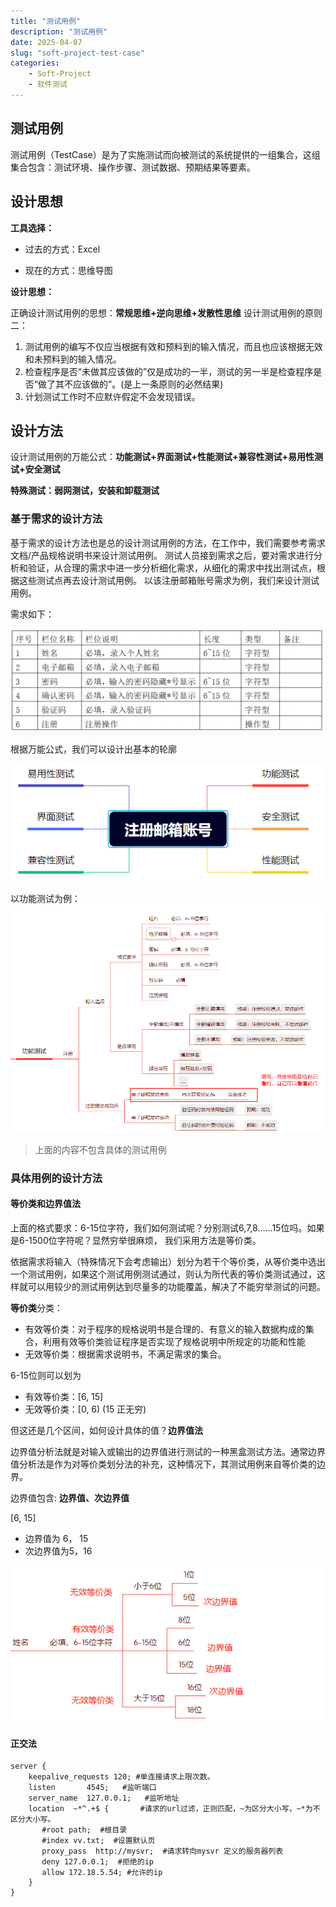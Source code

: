 ```yaml
---
title: "测试用例"
description: "测试用例"
date: 2025-04-07
slug: "soft-project-test-case"
categories:
    - Soft-Project
    - 软件测试
---
```




## 测试用例

测试用例（TestCase）是为了实施测试而向被测试的系统提供的一组集合，这组集合包含：测试环境、操作步骤、测试数据、预期结果等要素。





## 设计思想

**工具选择：**

- 过去的方式：Excel

- 现在的方式：思维导图

**设计思想：**

正确设计测试用例的思想：**常规思维+逆向思维+发散性思维**
设计测试用例的原则二：

1. 测试用例的编写不仅应当根据有效和预料到的输入情况，而且也应该根据无效和未预料到的输入情况。
2. 检查程序是否“未做其应该做的”仅是成功的一半，测试的另一半是检查程序是否“做了其不应该做的”。(是上一条原则的必然结果)
3. 计划测试工作时不应默许假定不会发现错误。



## 设计方法

设计测试用例的万能公式：**功能测试+界面测试+性能测试+兼容性测试+易用性测试+安全测试**

**特殊测试：弱网测试，安装和卸载测试**



### 基于需求的设计方法

基于需求的设计方法也是总的设计测试用例的方法，在工作中，我们需要参考需求文档/产品规格说明书来设计测试用例。
测试人员接到需求之后，要对需求进行分析和验证，从合理的需求中进一步分析细化需求，从细化的需求中找出测试点，根据这些测试点再去设计测试用例。
以该注册邮箱账号需求为例，我们来设计测试用例。

需求如下：

![image-20250408132354814](image/image-20250408132354814.png)

根据万能公式，我们可以设计出基本的轮廓

![image-20250408134329736](image/image-20250408134329736.png)

以功能测试为例：
![image-20250408134732381](image/image-20250408134732381.png)

> 上面的内容不包含具体的测试用例



### 具体用例的设计方法



#### 等价类和边界值法

上面的格式要求：6-15位字符，我们如何测试呢？分别测试6,7,8……15位吗。如果是6-1500位字符呢？显然穷举很麻烦， 我们采用方法是等价类。

依据需求将输入（特殊情况下会考虑输出）划分为若干个等价类，从等价类中选出一个测试用例，如果这个测试用例测试通过，则认为所代表的等价类测试通过，这样就可以用较少的测试用例达到尽量多的功能覆盖，解决了不能穷举测试的问题。

**等价类**分类：

- 有效等价类：对于程序的规格说明书是合理的、有意义的输入数据构成的集合，利用有效等价类验证程序是否实现了规格说明中所规定的功能和性能
- 无效等价类：根据需求说明书，不满足需求的集合。



6-15位则可以划为 

- 有效等价类：[6, 15]
- 无效等价类：[0, 6)  (15 正无穷)

但这还是几个区间，如何设计具体的值？**边界值法**

边界值分析法就是对输入或输出的边界值进行测试的一种黑盒测试方法。通常边界值分析法是作为对等价类划分法的补充，这种情况下，其测试用例来自等价类的边界。

边界值包含: **边界值、次边界值**

[6, 15]

- 边界值为 6， 15
- 次边界值为5，16

![image-20250408140837719](image/image-20250408140837719.png)



#### 正交法

```
server {
    keepalive_requests 120; #单连接请求上限次数。
    listen       4545;   #监听端口
    server_name  127.0.0.1;   #监听地址       
    location  ~*^.+$ {       #请求的url过滤，正则匹配，~为区分大小写，~*为不区分大小写。
       #root path;  #根目录
       #index vv.txt;  #设置默认页
       proxy_pass  http://mysvr;  #请求转向mysvr 定义的服务器列表
       deny 127.0.0.1;  #拒绝的ip
       allow 172.18.5.54; #允许的ip           
    } 
}
```

